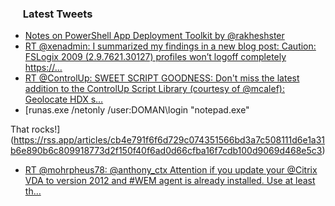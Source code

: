 <h3><a href="https://twitter.com/endi24"><img height=16 src="https://upload.wikimedia.org/wikipedia/sco/9/9f/Twitter_bird_logo_2012.svg"></a> Latest Tweets</h3>

<!-- BLOG-POST-LIST:START -->
- [Notes on PowerShell App Deployment Toolkit by @rakheshster](https://rss.app/articles/cb4e791f6f6d729c074351566bd3a7c508111d6e1a31b6e890b6c809918773d2f150f40f6ad0d761f2a46974d715079064d76ce1c7)
- [RT @xenadmin: I summarized my findings in a new blog post:
Caution: FSLogix 2009 (2.9.7621.30127) profiles won’t logoff completely
https://…](https://rss.app/articles/cb4e791f6f6d729c074351566bd3a7c508111d6e1a31b6e890b6c809918773d2f150f40f6ad0d76ef0a56c7ad9150e9163d76ae7c2)
- [RT @ControlUp: SWEET SCRIPT GOODNESS: Don't miss the latest addition to the ControlUp Script Library (courtesy of @mcalef): Geolocate HDX s…](https://rss.app/articles/cb4e791f6f6d729c074351566bd3a7c508111d6e1a31b6e890b6c809918773d2f150f40f6ad0d76af7a06a74d7160a9b66d46ee5c2)
- [runas.exe /netonly /user:DOMAN\login "notepad.exe"

That rocks!](https://rss.app/articles/cb4e791f6f6d729c074351566bd3a7c508111d6e1a31b6e890b6c809918773d2f150f40f6ad0d66cfba16f7cdb100d9069d468e5c3)
- [RT @mohrpheus78: @anthony_ctx Attention if you update your @Citrix VDA to version 2012 and #WEM agent is already installed. Use at least th…](https://rss.app/articles/cb4e791f6f6d729c074351566bd3a7c508111d6e1a31b6e890b6c809918773d2f150f40f6ad0d961f3aa6f7bda1c0e9565d36de6c5)
<!-- BLOG-POST-LIST:END -->
